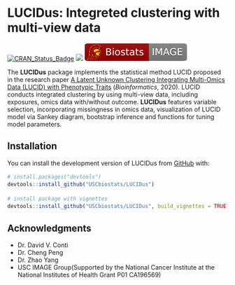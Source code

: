 
<!-- README.md is generated from README.Rmd. Please edit that file -->

# LUCIDus: Integreted clustering with multi-view data

<!-- badges: start -->

[![CRAN_Status_Badge](http://www.r-pkg.org/badges/version/LUCIDus?color=green)](https://cran.r-project.org/package=LUCIDus)
![](https://cranlogs.r-pkg.org/badges/grand-total/LUCIDus?color=blue)
[![](https://raw.githubusercontent.com/USCbiostats/badges/master/tommy-image-badge.svg)](https://image.usc.edu)
<!-- badges: end -->

The **LUCIDus** package implements the statistical method LUCID proposed
in the research paper [A Latent Unknown Clustering Integrating
Multi-Omics Data (LUCID) with Phenotypic
Traits](https://doi.org/10.1093/bioinformatics/btz667)
(*Bioinformatics*, 2020). LUCID conducts integrated clustering by using
multi-view data, including exposures, omics data with/without outcome.
**LUCIDus** features variable selection, incorporating missingness in
omics data, visualization of LUCID model via Sankey diagram, bootstrap
inference and functions for tuning model parameters.

## Installation

You can install the development version of LUCIDus from
[GitHub](https://github.com/) with:

``` r
# install.packages("devtools")
devtools::install_github("USCbiostats/LUCIDus")

# install package with vignettes
devtools::install_github("USCbiostats/LUCIDus", build_vignettes = TRUE)
```

## Acknowledgments

-   Dr. David V. Conti
-   Dr. Cheng Peng
-   Dr. Zhao Yang
-   USC IMAGE Group(Supported by the National Cancer Institute at the
    National Institutes of Health Grant P01 CA196569)
